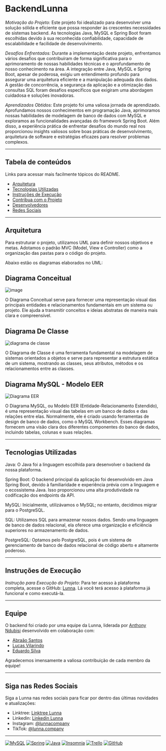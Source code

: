 # BackendLunna

*Motivação do Projeto:*
Este projeto foi idealizado para desenvolver uma solução sólida e eficiente que possa responder às crescentes necessidades de sistemas backend. As tecnologias Java, MySQL e Spring Boot foram escolhidas devido à sua reconhecida confiabilidade, capacidade de escalabilidade e facilidade de desenvolvimento.

*Desafios Enfrentados:*
Durante a implementação deste projeto, enfrentamos vários desafios que contribuíram de forma significativa para o aprimoramento de nossas habilidades técnicas e o aprofundamento de nosso conhecimento na área. A integração entre Java, MySQL e Spring Boot, apesar de poderosa, exigiu um entendimento profundo para assegurar uma arquitetura eficiente e a manipulação adequada dos dados. A gestão de concorrência, a segurança da aplicação e a otimização das consultas SQL foram desafios específicos que exigiram uma abordagem cuidadosa e soluções inovadoras.

*Aprendizados Obtidos:*
Este projeto foi uma valiosa jornada de aprendizado. Aprofundamos nossos conhecimentos em programação Java, aprimoramos nossas habilidades de modelagem de banco de dados com MySQL e exploramos as funcionalidades avançadas do framework Spring Boot. Além disso, a experiência prática de enfrentar desafios do mundo real nos proporcionou insights valiosos sobre boas práticas de desenvolvimento, arquitetura de software e estratégias eficazes para resolver problemas complexos.

<hr>

## Tabela de conteúdos

Links para acessar mais facilmente tópicos do README.

- [Arquitetura](#arquitetura)
- [Tecnologias Utilizadas](#tecnologias-utilizadas)
- [Instruções de Execução](#instruções-de-execução)
- [Contribua com o Projeto](#contribua-com-o-projeto)
- [Desenvolvedores](#Equipe)
- [Redes Sociais](#Siga-nas-Redes-Sociais)

<hr>

## Arquitetura

Para estruturar o projeto, utilizamos UML para definir nossos objetivos e metas. Adotamos o padrão MVC (Model, View e Controller) como a organização das pastas para o código do projeto.

Abaixo estão os diagramas elaborados no UML:

## Diagrama Conceitual

![image](https://github.com/AfroGlow/BackendAfroGlow/assets/111551364/451e3da9-7b74-4467-a73a-0db4b3040d04)

O Diagrama Conceitual serve para fornecer uma representação visual das principais entidades e relacionamentos fundamentais em um sistema ou projeto. Ele ajuda a transmitir conceitos e ideias abstratas de maneira mais clara e compreensível.

## Diagrama De Classe

![diagrama de classe](https://github.com/LunnaCompany/BackendLunna/assets/147529312/665f127b-e874-4bc5-9c42-bede2aa7c9a3)

O Diagrama de Classe é uma ferramenta fundamental na modelagem de sistemas orientados a objetos e serve para representar a estrutura estática de um sistema, mostrando as classes, seus atributos, métodos e os relacionamentos entre as classes. 

## Diagrama MySQL - Modelo EER

![Diagrama EER](https://github.com/LunnaCompany/BackendLunna/assets/147529312/6c8e1259-9d03-4d76-90cc-2502a941851f)

O Diagrama MySQL, ou Modelo EER (Entidade-Relacionamento Estendido), é uma representação visual das tabelas em um banco de dados e das relações entre elas. Normalmente, ele é criado usando ferramentas de design de banco de dados, como o MySQL Workbench. Esses diagramas fornecem uma visão clara dos diferentes componentes do banco de dados, incluindo tabelas, colunas e suas relações.

<hr>

## Tecnologias Utilizadas

Java:
O Java foi a linguagem escolhida para desenvolver o backend da nossa plataforma.

Spring Boot:
O backend principal da aplicação foi desenvolvido em Java Spring Boot, devido à familiaridade e experiência prévia com a linguagem e o ecossistema Java. Isso proporcionou uma alta produtividade na codificação dos endpoints da API.

MySQL:
Inicialmente, utilizávamos o MySQL; no entanto, decidimos migrar para o PostgreSQL.

SQL:
Utilizamos SQL para armazenar nossos dados. Sendo uma linguagem de banco de dados relacional, ela oferece uma organização e eficiência superiores no armazenamento de dados.

PostgreSQL:
Optamos pelo PostgreSQL, pois é um sistema de gerenciamento de banco de dados relacional de código aberto e altamente poderoso.

<hr>

## Instruções de Execução

*Instrução para Execução do Projeto:*
Para ter acesso à plataforma completa, acesse o GitHub: [Lunna](https://github.com/LunnaCompany).
Lá você terá acesso à plataforma já funcional e como executá-la.

<hr>

## Equipe
O backend foi criado por uma equipe da Lunna, liderada por [Anthony Ndubisi](https://github.com/anthonyDev01) desenvolvido em colaboração com:

- [Abraão Santos](https://github.com/TechAbraao)
- [Lucas Vilarindo](https://github.com/LucasVilarindo)
- [Eduardo Silva](https://github.com/EduardoS-Silva)
  
Agradecemos imensamente a valiosa contribuição de cada membro da equipe!

<hr>

## Siga nas Redes Sociais

Siga a Lunna nas redes sociais para ficar por dentro das últimas novidades e atualizações:

- Linktree: [Linktree Lunna](https://linktr.ee/lunnacompany)
- Linkedin: [Linkedin Lunna](https://www.linkedin.com/company/lunnacompany)
- Instagram: [@lunnacompany](https://www.instagram.com/lunnacompany/)
- TikTok: [@lunna.company](https://www.tiktok.com/@lunna.company)

<hr>

[![MySQL](https://img.shields.io/badge/mysql-%23000.svg?style=for-the-badge&logo=mysql&logoColor=white)]()
[![Spring](https://img.shields.io/badge/spring-%236DB33F.svg?style=for-the-badge&logo=spring&logoColor=white)]()
[![Java](https://img.shields.io/badge/java-%23ED8B00.svg?style=for-the-badge&logo=openjdk&logoColor=white)]()
[![Insomnia](https://img.shields.io/badge/Insomnia-purple?style=for-the-badge&logo=insomnia&logoColor=white)]()
[![Trello](https://img.shields.io/badge/Trello-%23026AA7.svg?style=for-the-badge&logo=Trello&logoColor=white)]()
[![GitHub](https://img.shields.io/badge/github-%23121011.svg?style=for-the-badge&logo=github&logoColor=white)]()

